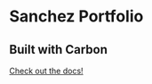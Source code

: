 # Sanchez Portfolio

## Built with Carbon

[Check out the docs!](https://gatsby-theme-carbon.now.sh)
